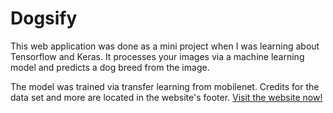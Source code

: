 # Dogsify
This web application was done as a mini project when I was learning about Tensorflow and Keras. It processes your images via a machine learning model and predicts a dog breed from the image. 

The model was trained via transfer learning from mobilenet. Credits for the data set and more are located in the website's footer. [Visit the website now!](https://dogsify.themlnoobies.com/ "Dogsify")